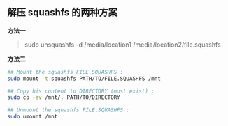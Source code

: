 ## 解压 squashfs 的两种方案

**方法一**

> sudo unsquashfs -d /media/location1 /media/location2/file.squashfs

**方法二**

```bash
## Mount the squashfs FILE.SQUASHFS :
sudo mount -t squashfs PATH/TO/FILE.SQUASHFS /mnt

## Copy his content to DIRECTORY (must exist) :
sudo cp -av /mnt/. PATH/TO/DIRECTORY

## Unmount the squashfs FILE.SQUASHFS :
sudo umount /mnt
```

